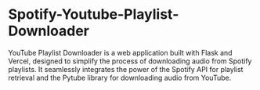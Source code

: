 # Spotify-Youtube-Playlist-Downloader
YouTube Playlist Downloader is a web application built with Flask and Vercel, designed to simplify the process of downloading audio from Spotify playlists. It seamlessly integrates the power of the Spotify API for playlist retrieval and the Pytube library for downloading audio from YouTube.

